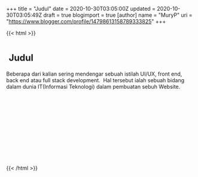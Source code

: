 +++
title = "Judul"
date = 2020-10-30T03:05:00Z
updated = 2020-10-30T03:05:49Z
draft = true
blogimport = true 
[author]
	name = "MuryP"
	uri = "https://www.blogger.com/profile/14798613158789333825"
+++

 {{< html >}} 
<h1 style="text-align: left;">&nbsp;<span style="font-size: x-large;">Judul</span></h1><p style="text-align: left;">Beberapa dari kalian sering mendengar sebuah istilah UI/UX, front end, back end atau full stack development.&nbsp; Hal tersebut ialah sebuah bidang dalam dunia IT(Informasi Teknologi) dalam pembuatan sebuh Website.</p><p style="text-align: left;"><br /></p><p><br /></p><p><br /></p><p><br /></p><p><br /></p><p><br /></p>
{{< /html >}}
